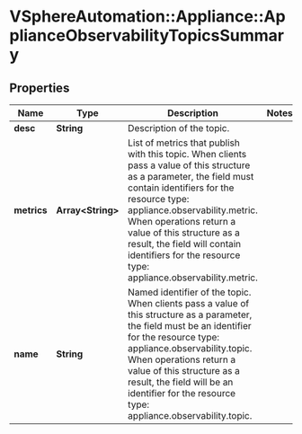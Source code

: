 # VSphereAutomation::Appliance::ApplianceObservabilityTopicsSummary

## Properties
Name | Type | Description | Notes
------------ | ------------- | ------------- | -------------
**desc** | **String** | Description of the topic. | 
**metrics** | **Array&lt;String&gt;** | List of metrics that publish with this topic. When clients pass a value of this structure as a parameter, the field must contain identifiers for the resource type: appliance.observability.metric. When operations return a value of this structure as a result, the field will contain identifiers for the resource type: appliance.observability.metric. | 
**name** | **String** | Named identifier of the topic. When clients pass a value of this structure as a parameter, the field must be an identifier for the resource type: appliance.observability.topic. When operations return a value of this structure as a result, the field will be an identifier for the resource type: appliance.observability.topic. | 


